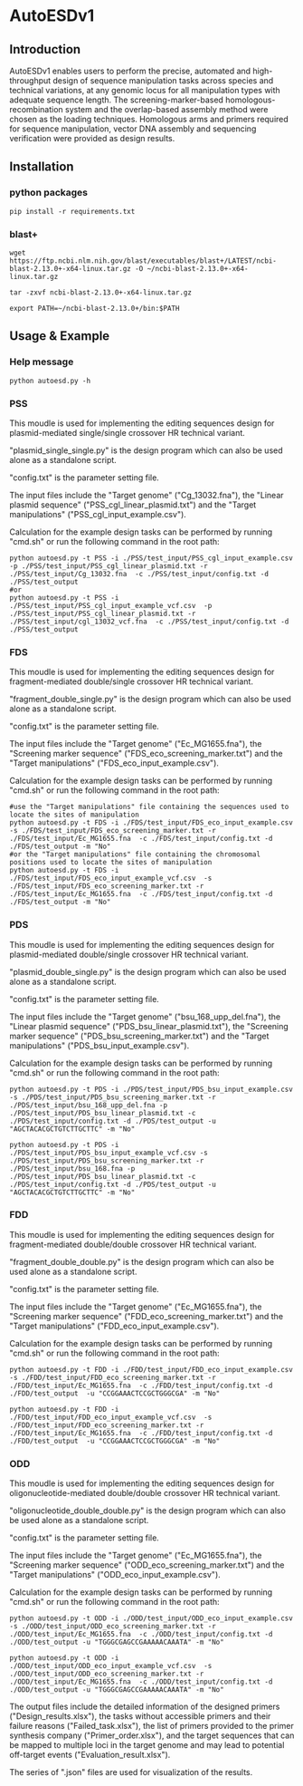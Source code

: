 # AutoESDv1

## Introduction

AutoESDv1 enables users to perform the precise, automated and high-throughput design of sequence manipulation tasks across species and technical variations, at any genomic locus for all manipulation types with adequate sequence length. The screening-marker-based homologous-recombination system and the overlap-based assembly method were chosen as the loading techniques. Homologous arms and primers required for sequence manipulation, vector DNA assembly and sequencing verification were provided as design results.

## Installation

### python packages

```shell
pip install -r requirements.txt

```

### blast+
```shell
wget https://ftp.ncbi.nlm.nih.gov/blast/executables/blast+/LATEST/ncbi-blast-2.13.0+-x64-linux.tar.gz -O ~/ncbi-blast-2.13.0+-x64-linux.tar.gz

tar -zxvf ncbi-blast-2.13.0+-x64-linux.tar.gz

export PATH=~/ncbi-blast-2.13.0+/bin:$PATH

```

## Usage & Example

### Help message
```shell
python autoesd.py -h 
```

### PSS
This moudle is used for implementing the editing sequences design for plasmid-mediated single/single crossover HR technical variant.

"plasmid_single_single.py" is the design program which can also be used alone as a standalone script.

"config.txt" is the parameter setting file.

The input files include the "Target genome" ("Cg_13032.fna"), the "Linear plasmid sequence" ("PSS_cgl_linear_plasmid.txt") and the "Target manipulations" ("PSS_cgl_input_example.csv").

Calculation for the example design tasks can be performed by running "cmd.sh" or run the following command in the root path:
```shell
python autoesd.py -t PSS -i ./PSS/test_input/PSS_cgl_input_example.csv  -p ./PSS/test_input/PSS_cgl_linear_plasmid.txt -r ./PSS/test_input/Cg_13032.fna  -c ./PSS/test_input/config.txt -d ./PSS/test_output
#or
python autoesd.py -t PSS -i ./PSS/test_input/PSS_cgl_input_example_vcf.csv  -p ./PSS/test_input/PSS_cgl_linear_plasmid.txt -r ./PSS/test_input/cgl_13032_vcf.fna  -c ./PSS/test_input/config.txt -d ./PSS/test_output
```

### FDS
This moudle is used for implementing the editing sequences design for fragment-mediated double/single crossover HR technical variant.

"fragment_double_single.py" is the design program which can also be used alone as a standalone script.

"config.txt" is the parameter setting file.

The input files include the "Target genome" ("Ec_MG1655.fna"), the "Screening marker sequence" ("FDS_eco_screening_marker.txt") and the "Target manipulations" ("FDS_eco_input_example.csv").

Calculation for the example design tasks can be performed by running "cmd.sh" or run the following command in the root path:
```shell
#use the "Target manipulations" file containing the sequences used to locate the sites of manipulation
python autoesd.py -t FDS -i ./FDS/test_input/FDS_eco_input_example.csv  -s ./FDS/test_input/FDS_eco_screening_marker.txt -r ./FDS/test_input/Ec_MG1655.fna  -c ./FDS/test_input/config.txt -d ./FDS/test_output -m "No"
#or the "Target manipulations" file containing the chromosomal positions used to locate the sites of manipulation
python autoesd.py -t FDS -i ./FDS/test_input/FDS_eco_input_example_vcf.csv  -s ./FDS/test_input/FDS_eco_screening_marker.txt -r ./FDS/test_input/Ec_MG1655.fna  -c ./FDS/test_input/config.txt -d ./FDS/test_output -m "No"
```

### PDS
This moudle is used for implementing the editing sequences design for plasmid-mediated double/single crossover HR technical variant.

"plasmid_double_single.py" is the design program which can also be used alone as a standalone script.

"config.txt" is the parameter setting file.

The input files include the "Target genome" ("bsu_168_upp_del.fna"), the "Linear plasmid sequence" ("PDS_bsu_linear_plasmid.txt"), the "Screening marker sequence" ("PDS_bsu_screening_marker.txt") and the "Target manipulations" ("PDS_bsu_input_example.csv").

Calculation for the example design tasks can be performed by running "cmd.sh" or run the following command in the root path:
```shell
python autoesd.py -t PDS -i ./PDS/test_input/PDS_bsu_input_example.csv -s ./PDS/test_input/PDS_bsu_screening_marker.txt -r ./PDS/test_input/bsu_168_upp_del.fna -p ./PDS/test_input/PDS_bsu_linear_plasmid.txt -c ./PDS/test_input/config.txt -d ./PDS/test_output -u "AGCTACACGCTGTCTTGCTTC" -m "No"

python autoesd.py -t PDS -i ./PDS/test_input/PDS_bsu_input_example_vcf.csv -s ./PDS/test_input/PDS_bsu_screening_marker.txt -r ./PDS/test_input/bsu_168.fna -p ./PDS/test_input/PDS_bsu_linear_plasmid.txt -c ./PDS/test_input/config.txt -d ./PDS/test_output -u "AGCTACACGCTGTCTTGCTTC" -m "No"
```

### FDD
This moudle is used for implementing the editing sequences design for fragment-mediated double/double crossover HR technical variant.

"fragment_double_double.py" is the design program which can also be used alone as a standalone script.

"config.txt" is the parameter setting file.

The input files include the "Target genome" ("Ec_MG1655.fna"), the "Screening marker sequence" ("FDD_eco_screening_marker.txt") and the "Target manipulations" ("FDD_eco_input_example.csv").

Calculation for the example design tasks can be performed by running "cmd.sh" or run the following command in the root path:
```shell
python autoesd.py -t FDD -i ./FDD/test_input/FDD_eco_input_example.csv  -s ./FDD/test_input/FDD_eco_screening_marker.txt -r ./FDD/test_input/Ec_MG1655.fna  -c ./FDD/test_input/config.txt -d ./FDD/test_output  -u "CCGGAAACTCCGCTGGGCGA" -m "No"

python autoesd.py -t FDD -i ./FDD/test_input/FDD_eco_input_example_vcf.csv  -s ./FDD/test_input/FDD_eco_screening_marker.txt -r ./FDD/test_input/Ec_MG1655.fna  -c ./FDD/test_input/config.txt -d ./FDD/test_output  -u "CCGGAAACTCCGCTGGGCGA" -m "No"
```

### ODD
This moudle is used for implementing the editing sequences design for oligonucleotide-mediated double/double crossover HR technical variant.

"oligonucleotide_double_double.py" is the design program which can also be used alone as a standalone script.

"config.txt" is the parameter setting file.

The input files include the "Target genome" ("Ec_MG1655.fna"), the "Screening marker sequence" ("ODD_eco_screening_marker.txt") and the "Target manipulations" ("ODD_eco_input_example.csv").

Calculation for the example design tasks can be performed by running "cmd.sh" or run the following command in the root path:
```shell
python autoesd.py -t ODD -i ./ODD/test_input/ODD_eco_input_example.csv  -s ./ODD/test_input/ODD_eco_screening_marker.txt -r ./ODD/test_input/Ec_MG1655.fna  -c ./ODD/test_input/config.txt -d ./ODD/test_output -u "TGGGCGAGCCGAAAAACAAATA" -m "No"

python autoesd.py -t ODD -i ./ODD/test_input/ODD_eco_input_example_vcf.csv  -s ./ODD/test_input/ODD_eco_screening_marker.txt -r ./ODD/test_input/Ec_MG1655.fna  -c ./ODD/test_input/config.txt -d ./ODD/test_output -u "TGGGCGAGCCGAAAAACAAATA" -m "No"
```

The output files include the detailed information of the designed primers ("Design_results.xlsx"), the tasks without accessible primers and their failure reasons ("Failed_task.xlsx"), the list of primers provided to the primer synthesis company ("Primer_order.xlsx"), and the target sequences that can be mapped to multiple loci in the target genome and may lead to potential off-target events ("Evaluation_result.xlsx").

The series of ".json" files are used for visualization of the results.
